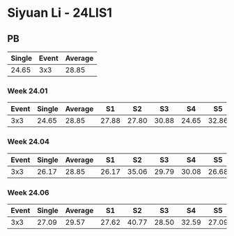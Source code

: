 # Siyuan Li - 24LIS1

## PB
|Single|Event|Average|
|----|----|----|
|24.65|3x3|28.85|
### Week 24.01
|Event|Single|Average|S1|S2|S3|S4|S5|
|-----|-------|------|--|--|--|--|--|
|3x3|24.65|28.85|27.88|27.80|30.88|24.65|32.86|
### Week 24.04
|Event|Single|Average|S1|S2|S3|S4|S5|
|-----|-------|------|--|--|--|--|--|
|3x3|26.17|28.85|26.17|35.06|29.79|30.08|26.68|
### Week 24.06
|Event|Single|Average|S1|S2|S3|S4|S5|
|-----|-------|------|--|--|--|--|--|
|3x3|27.09|29.57|27.62|40.77|28.50|32.59|27.09|
